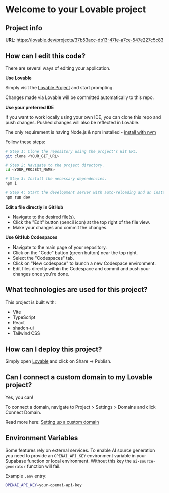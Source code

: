 # Welcome to your Lovable project

## Project info

**URL**: https://lovable.dev/projects/37b53acc-db13-47fe-a7ce-547e227c5c83

## How can I edit this code?

There are several ways of editing your application.

**Use Lovable**

Simply visit the [Lovable Project](https://lovable.dev/projects/37b53acc-db13-47fe-a7ce-547e227c5c83) and start prompting.

Changes made via Lovable will be committed automatically to this repo.

**Use your preferred IDE**

If you want to work locally using your own IDE, you can clone this repo and push changes. Pushed changes will also be reflected in Lovable.

The only requirement is having Node.js & npm installed - [install with nvm](https://github.com/nvm-sh/nvm#installing-and-updating)

Follow these steps:

```sh
# Step 1: Clone the repository using the project's Git URL.
git clone <YOUR_GIT_URL>

# Step 2: Navigate to the project directory.
cd <YOUR_PROJECT_NAME>

# Step 3: Install the necessary dependencies.
npm i

# Step 4: Start the development server with auto-reloading and an instant preview.
npm run dev
```

**Edit a file directly in GitHub**

- Navigate to the desired file(s).
- Click the "Edit" button (pencil icon) at the top right of the file view.
- Make your changes and commit the changes.

**Use GitHub Codespaces**

- Navigate to the main page of your repository.
- Click on the "Code" button (green button) near the top right.
- Select the "Codespaces" tab.
- Click on "New codespace" to launch a new Codespace environment.
- Edit files directly within the Codespace and commit and push your changes once you're done.

## What technologies are used for this project?

This project is built with:

- Vite
- TypeScript
- React
- shadcn-ui
- Tailwind CSS

## How can I deploy this project?

Simply open [Lovable](https://lovable.dev/projects/37b53acc-db13-47fe-a7ce-547e227c5c83) and click on Share -> Publish.

## Can I connect a custom domain to my Lovable project?

Yes, you can!

To connect a domain, navigate to Project > Settings > Domains and click Connect Domain.

Read more here: [Setting up a custom domain](https://docs.lovable.dev/tips-tricks/custom-domain#step-by-step-guide)

## Environment Variables

Some features rely on external services. To enable AI source generation you need
 to provide an `OPENAI_API_KEY` environment variable in your Supabase function or local environment. Without this key the `ai-source-generator` function will fail.

Example `.env` entry:

```bash
OPENAI_API_KEY=your-openai-api-key
```

